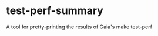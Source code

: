 test-perf-summary
=================

A tool for pretty-printing the results of Gaia's make test-perf
